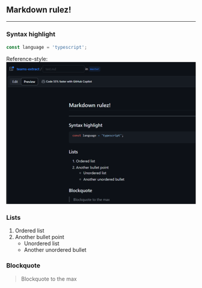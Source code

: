 ## Markdown __rulez__!
---

### Syntax highlight
```typescript
const language = 'typescript';
```
Reference-style:
![alt text][logo]

[logo]: Capture.PNG "Logo Title Text 2"

### Lists
1. Ordered list
2. Another bullet point
   - Unordered list
   - Another unordered bullet

### Blockquote
> Blockquote to the max
